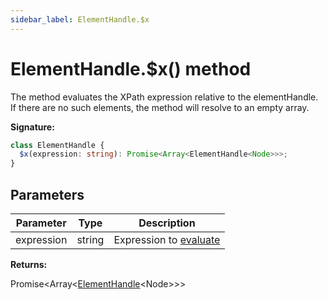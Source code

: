 ```yaml
---
sidebar_label: ElementHandle.$x
---
```


# ElementHandle.$x() method

The method evaluates the XPath expression relative to the elementHandle. If there are no such elements, the method will resolve to an empty array.

**Signature:**

```typescript
class ElementHandle {
  $x(expression: string): Promise<Array<ElementHandle<Node>>>;
}
```

## Parameters

| Parameter  | Type   | Description                                                                                  |
| ---------- | ------ | -------------------------------------------------------------------------------------------- |
| expression | string | Expression to [evaluate](https://developer.mozilla.org/en-US/docs/Web/API/Document/evaluate) |

**Returns:**

Promise&lt;Array&lt;[ElementHandle](./puppeteer.elementhandle.md)&lt;Node&gt;&gt;&gt;
